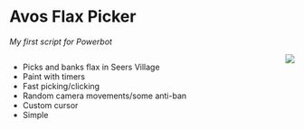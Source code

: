 <h1>Avos Flax Picker</h1>
<i>My first script for Powerbot</i>

<p>
<ul style="float:left">
<li>Picks and banks flax in Seers Village</li>
<li>Paint with timers</li>
<li>Fast picking/clicking</li>
<li>Random camera movements/some anti-ban</li>
<li>Custom cursor</li>
<li>Simple</li>
</ul>

<img style="float:right" src="http://i.imgur.com/31rRvPM.jpg" />
</p>
